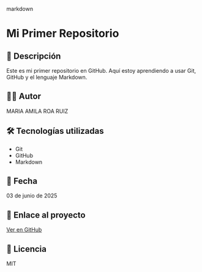markdown
# Mi Primer Repositorio

## 📌 Descripción
Este es mi primer repositorio en GitHub. Aquí estoy aprendiendo a usar Git, GitHub y el lenguaje Markdown.

## 👨‍💻 Autor
MARIA AMILA ROA RUIZ 

## 🛠 Tecnologías utilizadas
- Git
- GitHub
- Markdown

## 📅 Fecha
03 de junio de 2025

## 🔗 Enlace al proyecto
[Ver en GitHub](https://github.com/camila836/mi-primer-repo.git)

## 📝 Licencia
MIT

